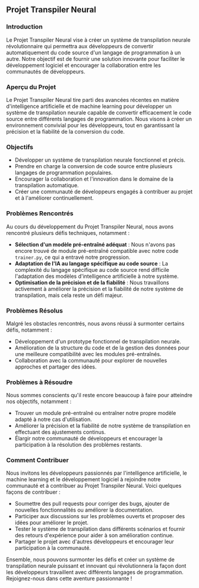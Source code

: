 ## Projet Transpiler Neural

### Introduction

Le Projet Transpiler Neural vise à créer un système de transpilation neurale révolutionnaire qui permettra aux développeurs de convertir automatiquement du code source d'un langage de programmation à un autre. Notre objectif est de fournir une solution innovante pour faciliter le développement logiciel et encourager la collaboration entre les communautés de développeurs.

### Aperçu du Projet

Le Projet Transpiler Neural tire parti des avancées récentes en matière d'intelligence artificielle et de machine learning pour développer un système de transpilation neurale capable de convertir efficacement le code source entre différents langages de programmation. Nous visons à créer un environnement convivial pour les développeurs, tout en garantissant la précision et la fiabilité de la conversion du code.

### Objectifs

- Développer un système de transpilation neurale fonctionnel et précis.
- Prendre en charge la conversion de code source entre plusieurs langages de programmation populaires.
- Encourager la collaboration et l'innovation dans le domaine de la transpilation automatique.
- Créer une communauté de développeurs engagés à contribuer au projet et à l'améliorer continuellement.

### Problèmes Rencontrés

Au cours du développement du Projet Transpiler Neural, nous avons rencontré plusieurs défis techniques, notamment :

- **Sélection d'un modèle pré-entraîné adéquat** : Nous n'avons pas encore trouvé de module pré-entraîné compatible avec notre code `trainer.py`, ce qui a entravé notre progression.
- **Adaptation de l'IA au langage spécifique au code source** : La complexité du langage spécifique au code source rend difficile l'adaptation des modèles d'intelligence artificielle à notre système.
- **Optimisation de la précision et de la fiabilité** : Nous travaillons activement à améliorer la précision et la fiabilité de notre système de transpilation, mais cela reste un défi majeur.

### Problèmes Résolus

Malgré les obstacles rencontrés, nous avons réussi à surmonter certains défis, notamment :

- Développement d'un prototype fonctionnel de transpilation neurale.
- Amélioration de la structure du code et de la gestion des données pour une meilleure compatibilité avec les modules pré-entraînés.
- Collaboration avec la communauté pour explorer de nouvelles approches et partager des idées.

### Problèmes à Résoudre

Nous sommes conscients qu'il reste encore beaucoup à faire pour atteindre nos objectifs, notamment :

- Trouver un module pré-entraîné ou entraîner notre propre modèle adapté à notre cas d'utilisation.
- Améliorer la précision et la fiabilité de notre système de transpilation en effectuant des ajustements continus.
- Élargir notre communauté de développeurs et encourager la participation à la résolution des problèmes restants.

### Comment Contribuer

Nous invitons les développeurs passionnés par l'intelligence artificielle, le machine learning et le développement logiciel à rejoindre notre communauté et à contribuer au Projet Transpiler Neural. Voici quelques façons de contribuer :

- Soumettre des pull requests pour corriger des bugs, ajouter de nouvelles fonctionnalités ou améliorer la documentation.
- Participer aux discussions sur les problèmes ouverts et proposer des idées pour améliorer le projet.
- Tester le système de transpilation dans différents scénarios et fournir des retours d'expérience pour aider à son amélioration continue.
- Partager le projet avec d'autres développeurs et encourager leur participation à la communauté.

Ensemble, nous pouvons surmonter les défis et créer un système de transpilation neurale puissant et innovant qui révolutionnera la façon dont les développeurs travaillent avec différents langages de programmation. Rejoignez-nous dans cette aventure passionnante !

